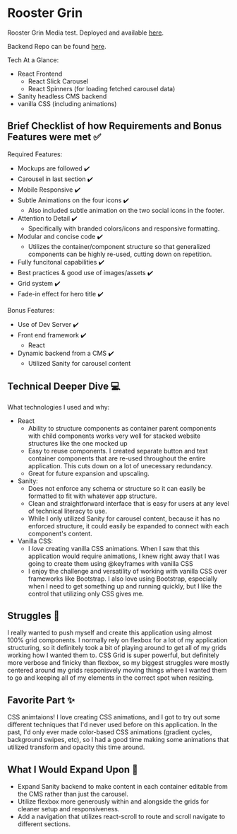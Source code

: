 # Rooster Grin

Rooster Grin Media test. Deployed and available [here](https://alliecaton.github.io/roostergrin-test/).

Backend Repo can be found [here](https://github.com/alliecaton/roostergrin-sanity-cms).

Tech At a Glance:

- React Frontend
  - React Slick Carousel
  - React Spinners (for loading fetched carousel data)
- Sanity headless CMS backend
- vanilla CSS (including animations)

## Brief Checklist of how Requirements and Bonus Features were met :white_check_mark:

Required Features:

- Mockups are followed :heavy_check_mark:
- Carousel in last section :heavy_check_mark:
- Mobile Responsive :heavy_check_mark:
- Subtle Animations on the four icons :heavy_check_mark:
  - Also included subtle animation on the two social icons in the footer.
- Attention to Detail :heavy_check_mark:
  - Specifically with branded colors/icons and responsive formatting.
- Modular and concise code :heavy_check_mark:
  - Utilizes the container/component structure so that generalized components can be highly re-used, cutting down on repetition.
- Fully funcitonal capabilities :heavy_check_mark:
- Best practices & good use of images/assets :heavy_check_mark:
- Grid system :heavy_check_mark:
- Fade-in effect for hero title :heavy_check_mark:

Bonus Features:

- Use of Dev Server :heavy_check_mark:
- Front end framework :heavy_check_mark:
  - React
- Dynamic backend from a CMS :heavy_check_mark:
  - Utilized Sanity for carousel content

## Technical Deeper Dive :computer:

What technologies I used and why:

- React
  - Ability to structure components as container parent components with child components works very well for stacked website structures like the one mocked up
  - Easy to reuse components. I created separate button and text container components that are re-used throughout the entire application. This cuts down on a lot of unecessary redundancy.
  - Great for future expansion and upscaling.
- Sanity:
  - Does not enforce any schema or structure so it can easily be formatted to fit with whatever app structure.
  - Clean and straightforward interface that is easy for users at any level of technical literacy to use.
  - While I only utilized Sanity for carousel content, because it has no enforced structure, it could easily be expanded to connect with each component's content.
- Vanilla CSS:
  - I _love_ creating vanilla CSS animations. When I saw that this application would require animations, I knew right away that I was going to create them using @keyframes with vanilla CSS
  - I enjoy the challenge and versatility of working with vanilla CSS over frameworks like Bootstrap. I also love using Bootstrap, especially when I need to get something up and running quickly, but I like the control that utilizing only CSS gives me.

## Struggles :triumph:

I really wanted to push myself and create this application using almost 100% grid components. I normally rely on flexbox for a lot of my application structuring, so it definitely took a bit of playing around to get all of my grids working how I wanted them to. CSS Grid is super powerful, but definitely more verbose and finicky than flexbox, so my biggest struggles were mostly centered around my grids responisvely moving things where I wanted them to go and keeping all of my elements in the correct spot when resizing.

## Favorite Part :sparkles:

CSS animtaions! I love creating CSS animations, and I got to try out some different techniques that I'd never used before on this application. In the past, I'd only ever made color-based CSS animations (gradient cycles, background swipes, etc), so I had a good time making some animations that utilized transform and opacity this time around.

## What I Would Expand Upon :muscle:

- Expand Sanity backend to make content in each container editable from the CMS rather than just the carousel.
- Utilize flexbox more generously within and alongside the grids for cleaner setup and responsiveness.
- Add a navigation that utilizes react-scroll to route and scroll navigate to different sections.
